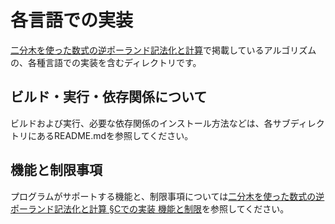 # 各言語での実装
[二分木を使った数式の逆ポーランド記法化と計算](https://smdn.jp/programming/tips/polish/)で掲載しているアルゴリズムの、各種言語での実装を含むディレクトリです。

## ビルド・実行・依存関係について
ビルドおよび実行、必要な依存関係のインストール方法などは、各サブディレクトリにあるREADME.mdを参照してください。

## 機能と制限事項
プログラムがサポートする機能と、制限事項については[二分木を使った数式の逆ポーランド記法化と計算 §Cでの実装 機能と制限](https://smdn.jp/programming/tips/polish/#Implementation_C_FeaturesAndLimitations)を参照してください。
